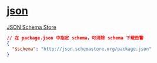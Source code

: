 # [json](https://code.visualstudio.com/docs/languages/json)

[JSON Schema Store](https://www.schemastore.org/json/)

```json
// 在 package.json 中指定 schema，可消除 schema 下载告警
{
  "$schema": "http://json.schemastore.org/package.json"
}
```
